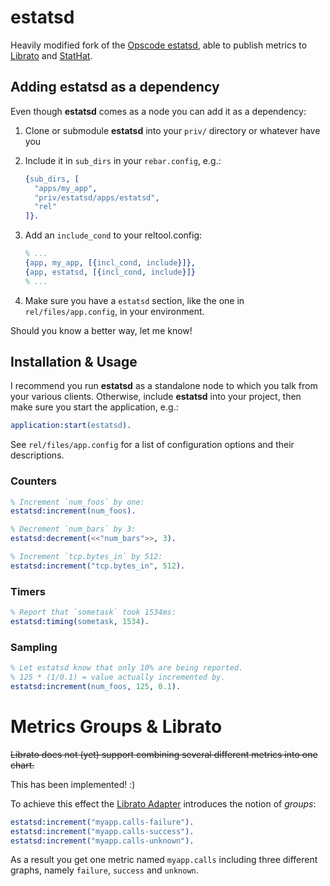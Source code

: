 estatsd
=============
Heavily modified fork of the [Opscode estatsd](https://github.com/opscode/estatsd), able to publish metrics to [Librato](https://metrics.librato.com) and [StatHat](https://http://www.stathat.com).


Adding estatsd as a dependency
-----------------------------------------
Even though **estatsd** comes as a node you can add it as a dependency:

1. Clone or submodule **estatsd** into your `priv/` directory or whatever have you
2. Include it in `sub_dirs` in your `rebar.config`, e.g.:

     ```erlang
     {sub_dirs, [
       "apps/my_app",
       "priv/estatsd/apps/estatsd",
       "rel"
     ]}.
     ```

3. Add an `include_cond` to your reltool.config:

     ```erlang
     % ...
     {app, my_app, [{incl_cond, include}]},
     {app, estatsd, [{incl_cond, include}]}
     % ...
     ```

4. Make sure you have a `estatsd` section, like the one in `rel/files/app.config`, in your environment.

Should you know a better way, let me know!


Installation & Usage
--------------------
I recommend you run **estatsd** as a standalone node to which you talk from your various clients.
Otherwise, include **estatsd** into your project, then make sure you start the application, e.g.:

```erlang
application:start(estatsd).
```

See `rel/files/app.config` for a list of configuration options and their descriptions.


### Counters
```erlang
% Increment `num_foos` by one:
estatsd:increment(num_foos).

% Decrement `num_bars` by 3:
estatsd:decrement(<<"num_bars">>, 3).

% Increment `tcp.bytes_in` by 512:
estatsd:increment("tcp.bytes_in", 512).
```


### Timers
```erlang
% Report that `sometask` took 1534ms:
estatsd:timing(sometask, 1534).
```


### Sampling
```erlang
% Let estatsd know that only 10% are being reported.
% 125 * (1/0.1) = value actually incremented by.
estatsd:increment(num_foos, 125, 0.1).
```


Metrics Groups & Librato
========================
~~Librato does not (yet) support combining several different metrics into one chart.~~

This has been implemented! :)

To achieve this effect the [Librato Adapter](https://github.com/johannesh/estatsd/blob/master/apps/estatsd/src/adapters/estatsda_librato.erl) introduces the notion of _groups_:

```erlang
estatsd:increment("myapp.calls-failure").
estatsd:increment("myapp.calls-success").
estatsd:increment("myapp.calls-unknown").
```

As a result you get one metric named `myapp.calls` including three different graphs, namely `failure`, `success` and `unknown`.
